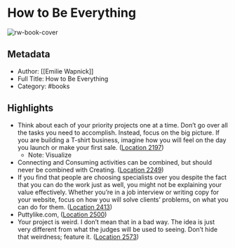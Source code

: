 # How to Be Everything

![rw-book-cover](https://images-na.ssl-images-amazon.com/images/I/510dk1Q651L._SL200_.jpg)

## Metadata
- Author: [[Emilie Wapnick]]
- Full Title: How to Be Everything
- Category: #books

## Highlights
- Think about each of your priority projects one at a time. Don’t go over all the tasks you need to accomplish. Instead, focus on the big picture. If you are building a T-shirt business, imagine how you will feel on the day you launch or make your first sale. ([Location 2197](https://readwise.io/to_kindle?action=open&asin=B01JFYVWLW&location=2197))
    - Note: Visualize
- Connecting and Consuming activities can be combined, but should never be combined with Creating. ([Location 2249](https://readwise.io/to_kindle?action=open&asin=B01JFYVWLW&location=2249))
- If you find that people are choosing specialists over you despite the fact that you can do the work just as well, you might not be explaining your value effectively. Whether you’re in a job interview or writing copy for your website, focus on how you will solve clients’ problems, on what you can do for them. ([Location 2413](https://readwise.io/to_kindle?action=open&asin=B01JFYVWLW&location=2413))
- Puttylike.com, ([Location 2500](https://readwise.io/to_kindle?action=open&asin=B01JFYVWLW&location=2500))
- Your project is weird. I don’t mean that in a bad way. The idea is just very different from what the judges will be used to seeing. Don’t hide that weirdness; feature it. ([Location 2573](https://readwise.io/to_kindle?action=open&asin=B01JFYVWLW&location=2573))
